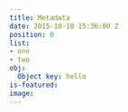 ```yaml
---
title: Metadata
date: 2015-10-10 15:36:00 Z
position: 0
list:
- one
- two
obj:
  Object key: hello
is-featured: 
image: 
---
```



